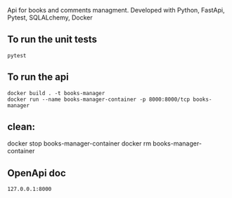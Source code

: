 Api for books and comments managment. Developed with Python, FastApi, Pytest, SQLALchemy, Docker

## To run the unit tests
```
pytest
```

## To run the api
```
docker build . -t books-manager
docker run --name books-manager-container -p 8000:8000/tcp books-manager
```

## clean:
docker stop books-manager-container
docker rm books-manager-container

## OpenApi doc
```
127.0.0.1:8000
```
